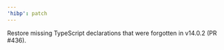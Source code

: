 ```yaml
---
'hibp': patch
---
```


Restore missing TypeScript declarations that were forgotten in v14.0.2 (PR #436).
